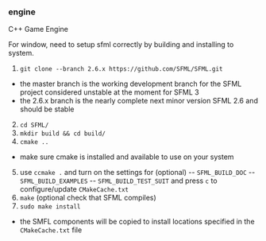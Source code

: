 ### engine
C++ Game Engine

For window, need to setup sfml correctly by building and installing to system.
1. `git clone --branch 2.6.x https://github.com/SFML/SFML.git`
- the master branch is the working development branch for the SFML project considered unstable at the moment for SFML 3
- the 2.6.x branch is the nearly complete next minor version SFML 2.6 and should be stable

2. `cd SFML/`
3. `mkdir build && cd build/`
4. `cmake ..`
- make sure cmake is installed and available to use on your system
5. use `ccmake .` and turn on the settings for (optional) 
-- `SFML_BUILD_DOC`
-- `SFML_BUILD_EXAMPLES`
-- `SFML_BUILD_TEST_SUIT`
    and press `c` to configure/update `CMakeCache.txt` 
6. `make` (optional check that SFML compiles)
7. `sudo make install` 
- the SMFL components will be copied to install locations specified in the `CMakeCache.txt` file


